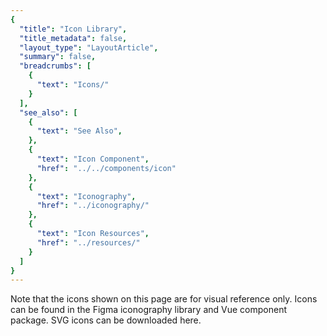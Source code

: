 ```yaml
---
{
  "title": "Icon Library",
  "title_metadata": false,
  "layout_type": "LayoutArticle",
  "summary": false,
  "breadcrumbs": [
    {
      "text": "Icons/"
    }
  ],
  "see_also": [
    {
      "text": "See Also",
    },
    {
      "text": "Icon Component",
      "href": "../../components/icon"
    },
    {
      "text": "Iconography",
      "href": "../iconography/"
    },
    {
      "text": "Icon Resources",
      "href": "../resources/"
    }
  ]
}
---
```


<cdr-doc-alert icon="info">
  <p>Note that the icons shown on this page are for visual reference only. Icons can be found in the <cdr-link href="https://www.figma.com/file/RuzW1gp60W1tahwD4m1uBc/Cedar-Iconography">Figma iconography library</cdr-link> and <cdr-link href="../../components/icon/">Vue component</cdr-link> package.
  SVG icons can be downloaded <cdr-link href="https://rei.github.io/cedar-icons/#/">here</cdr-link>.</p>
</cdr-doc-alert>

<icon-page/>
